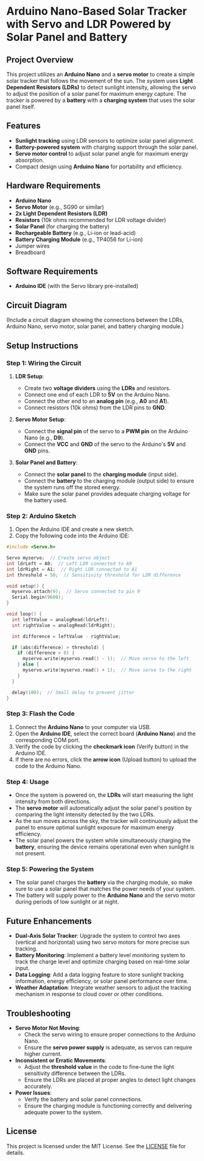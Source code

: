 # Arduino Nano-Based Solar Tracker with Servo and LDR Powered by Solar Panel and Battery

## Project Overview
This project utilizes an **Arduino Nano** and a **servo motor** to create a simple solar tracker that follows the movement of the sun. The system uses **Light Dependent Resistors (LDRs)** to detect sunlight intensity, allowing the servo to adjust the position of a solar panel for maximum energy capture. The tracker is powered by a **battery** with a **charging system** that uses the solar panel itself.

## Features
- **Sunlight tracking** using LDR sensors to optimize solar panel alignment.
- **Battery-powered system** with charging support through the solar panel.
- **Servo motor control** to adjust solar panel angle for maximum energy absorption.
- Compact design using **Arduino Nano** for portability and efficiency.

## Hardware Requirements
- **Arduino Nano**
- **Servo Motor** (e.g., SG90 or similar)
- **2x Light Dependent Resistors (LDR)**
- **Resistors** (10k ohms recommended for LDR voltage divider)
- **Solar Panel** (for charging the battery)
- **Rechargeable Battery** (e.g., Li-ion or lead-acid)
- **Battery Charging Module** (e.g., TP4056 for Li-ion)
- Jumper wires
- Breadboard

## Software Requirements
- **Arduino IDE** (with the Servo library pre-installed)

## Circuit Diagram
(Include a circuit diagram showing the connections between the LDRs, Arduino Nano, servo motor, solar panel, and battery charging module.)

## Setup Instructions
### Step 1: Wiring the Circuit
1. **LDR Setup**:
   - Create two **voltage dividers** using the **LDRs** and resistors.
   - Connect one end of each LDR to **5V** on the Arduino Nano.
   - Connect the other end to an **analog pin** (e.g., **A0** and **A1**).
   - Connect resistors (10k ohms) from the LDR pins to **GND**.

2. **Servo Motor Setup**:
   - Connect the **signal pin** of the servo to a **PWM pin** on the Arduino Nano (e.g., **D9**).
   - Connect the **VCC** and **GND** of the servo to the Arduino's **5V** and **GND** pins.

3. **Solar Panel and Battery**:
   - Connect the **solar panel** to the **charging module** (input side).
   - Connect the **battery** to the charging module (output side) to ensure the system runs off the stored energy.
   - Make sure the solar panel provides adequate charging voltage for the battery used.

### Step 2: Arduino Sketch
1. Open the Arduino IDE and create a new sketch.
2. Copy the following code into the Arduino IDE:

```cpp
#include <Servo.h>

Servo myservo;  // Create servo object
int ldrLeft = A0;  // Left LDR connected to A0
int ldrRight = A1;  // Right LDR connected to A1
int threshold = 50;  // Sensitivity threshold for LDR difference

void setup() {
  myservo.attach(9);  // Servo connected to pin 9
  Serial.begin(9600);
}

void loop() {
  int leftValue = analogRead(ldrLeft);
  int rightValue = analogRead(ldrRight);

  int difference = leftValue - rightValue;

  if (abs(difference) > threshold) {
    if (difference > 0) {
      myservo.write(myservo.read() - 1);  // Move servo to the left
    } else {
      myservo.write(myservo.read() + 1);  // Move servo to the right
    }
  }

  delay(100);  // Small delay to prevent jitter
}
```
### Step 3: Flash the Code
1. Connect the **Arduino Nano** to your computer via USB.
2. Open the **Arduino IDE**, select the correct board (**Arduino Nano**) and the corresponding COM port.
3. Verify the code by clicking the **checkmark icon** (Verify button) in the Arduino IDE.
4. If there are no errors, click the **arrow icon** (Upload button) to upload the code to the Arduino Nano.

### Step 4: Usage
- Once the system is powered on, the **LDRs** will start measuring the light intensity from both directions.
- The **servo motor** will automatically adjust the solar panel's position by comparing the light intensity detected by the two LDRs. 
- As the sun moves across the sky, the tracker will continuously adjust the panel to ensure optimal sunlight exposure for maximum energy efficiency.
- The solar panel powers the system while simultaneously charging the **battery**, ensuring the device remains operational even when sunlight is not present.

### Step 5: Powering the System
- The solar panel charges the **battery** via the charging module, so make sure to use a solar panel that matches the power needs of your system.
- The battery will supply power to the **Arduino Nano** and the servo motor during periods of low sunlight or at night.

## Future Enhancements
- **Dual-Axis Solar Tracker**: Upgrade the system to control two axes (vertical and horizontal) using two servo motors for more precise sun tracking.
- **Battery Monitoring**: Implement a battery level monitoring system to track the charge level and optimize charging based on real-time solar input.
- **Data Logging**: Add a data logging feature to store sunlight tracking information, energy efficiency, or solar panel performance over time.
- **Weather Adaptation**: Integrate weather sensors to adjust the tracking mechanism in response to cloud cover or other conditions.

## Troubleshooting
- **Servo Motor Not Moving**: 
  - Check the servo wiring to ensure proper connections to the Arduino Nano. 
  - Ensure the **servo power supply** is adequate, as servos can require higher current.
- **Inconsistent or Erratic Movements**: 
  - Adjust the **threshold value** in the code to fine-tune the light sensitivity difference between the LDRs.
  - Ensure the LDRs are placed at proper angles to detect light changes accurately.
- **Power Issues**: 
  - Verify the battery and solar panel connections. 
  - Ensure the charging module is functioning correctly and delivering adequate power to the system.

## License
This project is licensed under the MIT License. See the [LICENSE](LICENSE) file for details.

